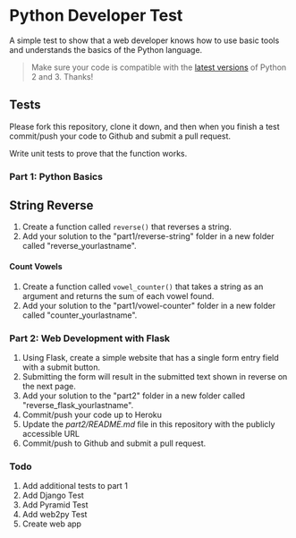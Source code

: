 # Python Developer Test

A simple test to show that a web developer knows how to use basic tools and understands the basics of the Python language.

> Make sure your code is compatible with the [latest versions](https://www.python.org/downloads/) of Python 2 and 3. Thanks!

##  Tests

Please fork this repository, clone it down, and then when you finish a test commit/push your code to Github and submit a pull request.

Write unit tests to prove that the function works.

### Part 1: Python Basics

## String Reverse

1. Create a function called `reverse()` that reverses a string.
1. Add your solution to the "part1/reverse-string" folder in a new folder called "reverse_yourlastname".

#### Count Vowels

1. Create a function called `vowel_counter()` that takes a string as an argument and returns the sum of each vowel found.
1. Add your solution to the "part1/vowel-counter" folder in a new folder called "counter_yourlastname".

### Part 2: Web Development with Flask

1. Using Flask, create a simple website that has a single form entry field with a submit button.
1. Submitting the form will result in the submitted text shown in reverse on the next page.
1. Add your solution to the "part2" folder in a new folder called "reverse_flask_yourlastname".
1. Commit/push your code up to Heroku
1. Update the *part2/README.md* file in this repository with the publicly accessible URL
1. Commit/push to Github and submit a pull request.

### Todo

1. Add additional tests to part 1
1. Add Django Test
1. Add Pyramid Test
1. Add web2py Test
1. Create web app
